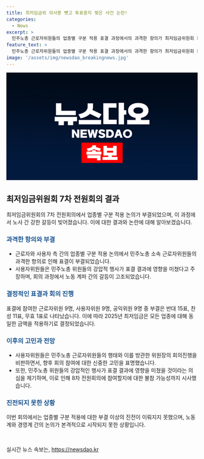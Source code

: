 ```yaml
---
title: 최저임금위 의사봉 뺏고 투표용지 찢은 사건 논란!
categories:
  - News
excerpt: >
  민주노총 근로자위원들의 업종별 구분 적용 표결 과정에서의 과격한 항의가 최저임금위원회 회의를 무너뜨린 것으로 드러났다. 사용자위원들은 이에 대해 민주노총의 강압적 행위를 비판하며 향후 회의에 대한 우려를 표명했다. 회의는 업종별 구분 적용에 대한 논의에서 부결됨으로써 진전을 거두지 못했다. 이에 노동계와 경영계 간의 논의는 미뤄지게 되었다. 8차 전원회의에 대한 참석 여부에 대한 의문도 제기되고 있다.
feature_text: >
  민주노총 근로자위원들의 업종별 구분 적용 표결 과정에서의 과격한 항의가 최저임금위원회 회의를 무너뜨린 것으로 드러났다. 사용자위원들은 이에 대해 민주노총의 강압적 행위를 비판하며 향후 회의에 대한 우려를 표명했다. 회의는 업종별 구분 적용에 대한 논의에서 부결됨으로써 진전을 거두지 못했다. 이에 노동계와 경영계 간의 논의는 미뤄지게 되었다. 8차 전원회의에 대한 참석 여부에 대한 의문도 제기되고 있다.
image: '/assets/img/newsdao_breakingnews.jpg'
---
```


<p><img src="/assets/img/newsdao_breakingnews.jpg" alt="pcversion 속보" /></p>

<h2 data-ke-size="size26">최저임금위원회 7차 전원회의 결과</h2>

<p data-ke-size="size16">최저임금위원회의 7차 전원회의에서 업종별 구분 적용 논의가 부결되었으며, 이 과정에서 노사 간 강한 갈등이 빚어졌습니다. 이에 대한 결과와 논란에 대해 알아보겠습니다.</p>

<h3><b><span style="color: #1a5490;">과격한 항의와 부결</span></b></h3>

<ul>
  <li>근로자와 사용자 측 간의 업종별 구분 적용 논의에서 민주노총 소속 근로자위원들의 과격한 항의로 인해 표결이 부결되었습니다.</li>
  <li>사용자위원들은 민주노총 위원들의 강압적 행사가 표결 결과에 영향을 미쳤다고 주장하며, 회의 과정에서 노동 계파 간의 갈등이 고조되었습니다.</li>
</ul>

<h3><b><span style="color: #1a5490;">결정적인 표결과 회의 진행</span></b></h3>

<p>표결에 참여한 근로자위원 9명, 사용자위원 9명, 공익위원 9명 중 부결은 반대 15표, 찬성 11표, 무효 1표로 나타났습니다. 이에 따라 2025년 최저임금은 모든 업종에 대해 동일한 금액을 적용하기로 결정되었습니다.</p>

<h3><b><span style="color: #1a5490;">이후의 고민과 전망</span></b></h3>

<ul>
  <li>사용자위원들은 민주노총 근로자위원들의 행태와 이를 방관한 위원장의 회의진행을 비판하면서, 향후 회의 참여에 대한 신중한 고민을 표명했습니다.</ili>
  <li>또한, 민주노총 위원들의 강압적인 행사가 표결 결과에 영향을 미쳤을 것이라는 의심을 제기하며, 이로 인해 8차 전원회의에 참여할지에 대한 불참 가능성까지 시사했습니다.</li>
</ul>

<h3><b><span style="color: #1a5490;">진전되지 못한 상황</span></b></h3>

<p>이번 회의에서는 업종별 구분 적용에 대한 부결 이상의 진전이 이뤄지지 못했으며, 노동계와 경영계 간의 논의가 본격적으로 시작되지 못한 상황입니다.</p>

<p data-ke-size="size16">&nbsp;</p>
실시간 뉴스 속보는, <a href="https://newsdao.kr" rel="dofollow">https://newsdao.kr</a>


